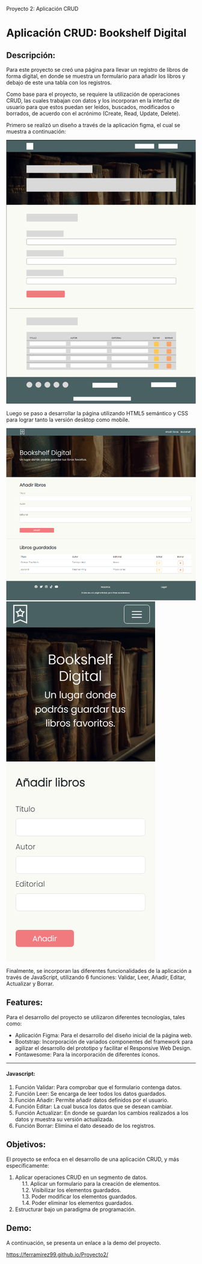Proyecto 2: Aplicación CRUD
# **Aplicación CRUD: Bookshelf Digital**

## **Descripción:**
Para este proyecto se creó una página para llevar un registro de libros de forma digital, en donde se muestra un formulario para añadir los libros y debajo de este una tabla con los registros.

Como base para el proyecto, se requiere la utilización de operaciones CRUD, las cuales trabajan con datos y los incorporan en la interfaz de usuario para que estos puedan ser leídos, buscados, modificados o borrados, de acuerdo con el acrónimo (Create, Read, Update, Delete).

Primero se realizó un diseño a través de la aplicación figma, el cual se muestra a continuación:

![Imagen del prototipo de diseño de la página](./assets/img/readme-img/design.png)

Luego se paso a desarrollar la página utilizando HTML5 semántico y CSS para lograr tanto la versión desktop como mobile.

![Screenshot landing page versión desktop](./assets/img/readme-img/desk-ver.png)
![Screenshot landing page versión mobile](./assets/img/readme-img/mobile-ver.png)

Finalmente, se incorporan las diferentes funcionalidades de la aplicación a través de JavaScript, utilizando 6 funciones: Validar, Leer, Añadir, Editar, Actualizar y Borrar.

## **Features:**
Para el desarrollo del proyecto se utilizaron diferentes tecnologías, tales como:
- Aplicación Figma: Para el desarrollo del diseño inicial de la página web.
- Bootstrap: Incorporación de variados componentes del framework para agilizar el desarrollo del prototipo y facilitar el Responsive Web Design.
- Fontawesome: Para la incorporación de diferentes íconos.
***
#### **Javascript:**
1. Función Validar: Para comprobar que el formulario contenga datos.
2. Función Leer: Se encarga de leer todos los datos guardados.
3. Función Añadir: Permite añadir datos definidos por el usuario.
4. Función Editar: La cual busca los datos que se desean cambiar.
5. Función Actualizar: En donde se guardan los cambios realizados a los datos y muestra su versión actualizada.
6. Función Borrar: Elimina el dato deseado de los registros.

## **Objetivos:**
El proyecto se enfoca en el desarrollo de una aplicación CRUD, y más específicamente:
1. Aplicar operaciones CRUD en un segmento de datos. <br>
&emsp; 1.1. Aplicar un formulario para la creación de elementos. <br>
&emsp; 1.2. Visibilizar los elementos guardados. <br>
&emsp; 1.3. Poder modificar los elementos guardados. <br>
&emsp; 1.4. Poder eliminar los elementos guardados. <br>
2. Estructurar bajo un paradigma de programación.

## **Demo:**
A continuación, se presenta un enlace a la demo del proyecto.

https://ferramirez99.github.io/Proyecto2/